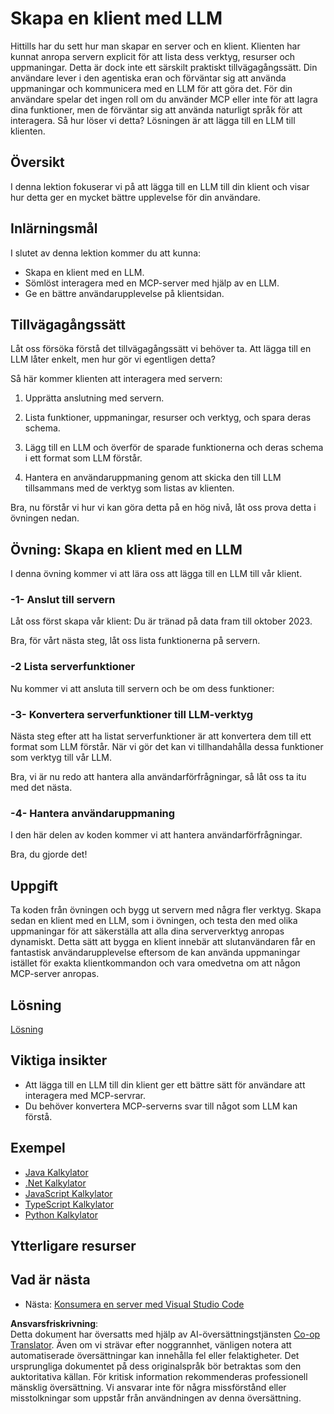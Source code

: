 <!--
CO_OP_TRANSLATOR_METADATA:
{
  "original_hash": "abbb199eb22fdffa44a0de4db6a5ea49",
  "translation_date": "2025-05-17T10:21:56+00:00",
  "source_file": "03-GettingStarted/03-llm-client/README.md",
  "language_code": "sv"
}
-->
# Skapa en klient med LLM

Hittills har du sett hur man skapar en server och en klient. Klienten har kunnat anropa servern explicit för att lista dess verktyg, resurser och uppmaningar. Detta är dock inte ett särskilt praktiskt tillvägagångssätt. Din användare lever i den agentiska eran och förväntar sig att använda uppmaningar och kommunicera med en LLM för att göra det. För din användare spelar det ingen roll om du använder MCP eller inte för att lagra dina funktioner, men de förväntar sig att använda naturligt språk för att interagera. Så hur löser vi detta? Lösningen är att lägga till en LLM till klienten.

## Översikt

I denna lektion fokuserar vi på att lägga till en LLM till din klient och visar hur detta ger en mycket bättre upplevelse för din användare.

## Inlärningsmål

I slutet av denna lektion kommer du att kunna:

- Skapa en klient med en LLM.
- Sömlöst interagera med en MCP-server med hjälp av en LLM.
- Ge en bättre användarupplevelse på klientsidan.

## Tillvägagångssätt

Låt oss försöka förstå det tillvägagångssätt vi behöver ta. Att lägga till en LLM låter enkelt, men hur gör vi egentligen detta?

Så här kommer klienten att interagera med servern:

1. Upprätta anslutning med servern.

1. Lista funktioner, uppmaningar, resurser och verktyg, och spara deras schema.

1. Lägg till en LLM och överför de sparade funktionerna och deras schema i ett format som LLM förstår.

1. Hantera en användaruppmaning genom att skicka den till LLM tillsammans med de verktyg som listas av klienten.

Bra, nu förstår vi hur vi kan göra detta på en hög nivå, låt oss prova detta i övningen nedan.

## Övning: Skapa en klient med en LLM

I denna övning kommer vi att lära oss att lägga till en LLM till vår klient.

### -1- Anslut till servern

Låt oss först skapa vår klient:
Du är tränad på data fram till oktober 2023.

Bra, för vårt nästa steg, låt oss lista funktionerna på servern.

### -2 Lista serverfunktioner

Nu kommer vi att ansluta till servern och be om dess funktioner:

### -3- Konvertera serverfunktioner till LLM-verktyg

Nästa steg efter att ha listat serverfunktioner är att konvertera dem till ett format som LLM förstår. När vi gör det kan vi tillhandahålla dessa funktioner som verktyg till vår LLM.

Bra, vi är nu redo att hantera alla användarförfrågningar, så låt oss ta itu med det nästa.

### -4- Hantera användaruppmaning

I den här delen av koden kommer vi att hantera användarförfrågningar.

Bra, du gjorde det!

## Uppgift

Ta koden från övningen och bygg ut servern med några fler verktyg. Skapa sedan en klient med en LLM, som i övningen, och testa den med olika uppmaningar för att säkerställa att alla dina serververktyg anropas dynamiskt. Detta sätt att bygga en klient innebär att slutanvändaren får en fantastisk användarupplevelse eftersom de kan använda uppmaningar istället för exakta klientkommandon och vara omedvetna om att någon MCP-server anropas.

## Lösning 

[Lösning](/03-GettingStarted/03-llm-client/solution/README.md)

## Viktiga insikter

- Att lägga till en LLM till din klient ger ett bättre sätt för användare att interagera med MCP-servrar.
- Du behöver konvertera MCP-serverns svar till något som LLM kan förstå.

## Exempel 

- [Java Kalkylator](../samples/java/calculator/README.md)
- [.Net Kalkylator](../../../../03-GettingStarted/samples/csharp)
- [JavaScript Kalkylator](../samples/javascript/README.md)
- [TypeScript Kalkylator](../samples/typescript/README.md)
- [Python Kalkylator](../../../../03-GettingStarted/samples/python) 

## Ytterligare resurser

## Vad är nästa

- Nästa: [Konsumera en server med Visual Studio Code](/03-GettingStarted/04-vscode/README.md)

**Ansvarsfriskrivning**:  
Detta dokument har översatts med hjälp av AI-översättningstjänsten [Co-op Translator](https://github.com/Azure/co-op-translator). Även om vi strävar efter noggrannhet, vänligen notera att automatiserade översättningar kan innehålla fel eller felaktigheter. Det ursprungliga dokumentet på dess originalspråk bör betraktas som den auktoritativa källan. För kritisk information rekommenderas professionell mänsklig översättning. Vi ansvarar inte för några missförstånd eller misstolkningar som uppstår från användningen av denna översättning.